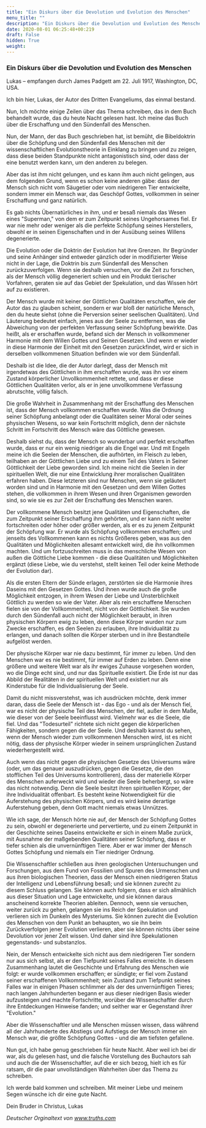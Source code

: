 ```yaml
---
title: "Ein Diskurs über die Devolution und Evolution des Menschen"
menu_title: ""
description: "Ein Diskurs über die Devolution und Evolution des Menschen"
date: 2020-08-01 06:25:48+00:219
draft: False
hidden: True
weight:
---
```

### Ein Diskurs über die Devolution und Evolution des Menschen

Lukas – empfangen durch James Padgett am 22. Juli 1917, Washington, DC, USA.

Ich bin hier, Lukas, der Autor des Dritten Evangeliums, das einmal bestand.

Nun, Ich möchte einige Zeilen über das Thema schreiben, das in dem Buch behandelt wurde, das du heute Nacht gelesen hast. Ich meine das Buch über die Erschaffung und den Sündenfall des Menschen.

Nun, der Mann, der das Buch geschrieben hat, ist bemüht, die Bibeldoktrin über die Schöpfung und den Sündenfall des Menschen mit der wissenschaftlichen Evolutionstheorie in Einklang zu bringen und zu zeigen, dass diese beiden Standpunkte nicht antagonistisch sind, oder dass der eine benutzt werden kann, um den anderen zu belegen.

Aber das ist ihm nicht gelungen, und es kann ihm auch nicht gelingen, aus dem folgenden Grund, wenn es schon keine anderen gäbe: dass der Mensch sich nicht vom Säugetier oder vom niedrigeren Tier entwickelte, sondern immer ein Mensch war, das Geschöpf Gottes, vollkommen in seiner Erschaffung und ganz natürlich.

Es gab nichts Übernatürliches in ihm, und er besaß niemals das Wesen eines "Superman," von dem er zum Zeitpunkt seines Ungehorsames fiel. Er war nie mehr oder weniger als die perfekte Schöpfung seines Herstellers, obwohl er in seinen Eigenschaften und in der Ausübung seines Willens degenerierte.

Die Evolution oder die Doktrin der Evolution hat ihre Grenzen. Ihr Begründer und seine Anhänger sind entweder gänzlich oder in modifizierter Weise nicht in der Lage, die Doktrin bis zum Sündenfall des Menschen zurückzuverfolgen. Wenn sie deshalb versuchen, vor die Zeit zu forschen, als der Mensch völlig degeneriert schien und ein Produkt tierischer Vorfahren, geraten sie auf das Gebiet der Spekulation, und das Wissen hört auf zu existieren.

Der Mensch wurde mit keiner der Göttlichen Qualitäten erschaffen, wie der Autor das zu glauben scheint, sondern er war bloß der natürliche Mensch, den du heute siehst (ohne die Perversion seiner seelischen Qualitäten). Und Läuterung bedeutet einfach, jenes aus der Seele zu entfernen, was die Abweichung von der perfekten Verfassung seiner Schöpfung bewirkte. Das heißt, als er erschaffen wurde, befand sich der Mensch in vollkommener Harmonie mit dem Willen Gottes und Seinen Gesetzen. Und wenn er wieder in diese Harmonie der Einheit mit den Gesetzen zurückfindet, wird er sich in derselben vollkommenen Situation befinden wie vor dem Sündenfall.

Deshalb ist die Idee, die der Autor darlegt, dass der Mensch mit irgendetwas des Göttlichen in ihm erschaffen wurde, was ihn vor einem Zustand körperlicher Unvollkommenheit rettete, und dass er diese Göttlichen Qualitäten verlor, als er in jene unvollkommene Verfassung abrutschte, völlig falsch.

Die große Wahrheit in Zusammenhang mit der Erschaffung des Menschen ist, dass der Mensch vollkommen erschaffen wurde. Was die Ordnung seiner Schöpfung anbelangt oder die Qualitäten seiner Moral oder seines physischen Wesens, so war kein Fortschritt möglich, denn der nächste Schritt im Fortschritt des Mensch wäre das Göttliche gewesen.

Deshalb siehst du, dass der Mensch so wunderbar und perfekt erschaffen wurde, dass er nur ein wenig niedriger als die Engel war. Und mit Engeln meine ich die Seelen der Menschen, die aufhörten, im Fleisch zu leben, teilhaben an der Göttlichen Liebe und zu einem Teil des Vaters in Seiner Göttlichkeit der Liebe geworden sind. Ich meine nicht die Seelen in der spirituellen Welt, die nur eine Entwicklung ihrer moralischen Qualitäten erfahren haben. Diese letzteren sind nur Menschen, wenn sie geläutert worden sind und in Harmonie mit den Gesetzen und dem Willen Gottes stehen, die vollkommen in ihrem Wesen und ihren Organismen geworden sind, so wie sie es zur Zeit der Erschaffung des Menschen waren.

Der vollkommene Mensch besitzt jene Qualitäten und Eigenschaften, die zum Zeitpunkt seiner Erschaffung ihm gehörten, und er kann nicht weiter fortschreiten oder höher oder größer werden, als er es zu jenem Zeitpunkt der Schöpfung war. Er wurde als Schöpfung vollkommen erschaffen; und jenseits des Vollkommenen kann es nichts Größeres geben, was aus den Qualitäten und Möglichkeiten allesamt entwickelt wird, die ihn vollkommen machten. Und um fortzuschreiten muss in das menschliche Wesen von außen die Göttliche Liebe kommen - die diese Qualitäten und Möglichkeiten ergänzt (diese Liebe, wie du verstehst, stellt keinen Teil oder keine Methode der Evolution dar).

Als die ersten Eltern der Sünde erlagen, zerstörten sie die Harmonie ihres Daseins mit den Gesetzen Gottes. Und ihnen wurde auch die große Möglichkeit entzogen, in ihrem Wesen der Liebe und Unsterblichkeit Göttlich zu werden so wie der Vater. Aber als rein erschaffene Menschen fielen sie von der Vollkommenheit, nicht von der Göttlichkeit. Sie wurden durch den Sündenfall auch nicht der Möglichkeit beraubt, in ihren physischen Körpern ewig zu leben, denn diese Körper wurden nur zum Zwecke erschaffen, es den Seelen zu erlauben, ihre Individualität zu erlangen, und danach sollten die Körper sterben und in ihre Bestandteile aufgelöst werden.

Der physische Körper war nie dazu bestimmt, für immer zu leben. Und den Menschen war es nie bestimmt, für immer auf Erden zu leben. Denn eine größere und weitere Welt war als ihr ewiges Zuhause vorgesehen worden, wo die Dinge echt sind, und nur das Spirituelle existiert. Die Erde ist nur das Abbild der Realitäten in der spirituellen Welt und existiert nur als Kinderstube für die Individualisierung der Seele.

Damit du nicht missverstehst, was ich ausdrücken möchte, denk immer daran, dass die Seele der Mensch ist - das Ego - und als der Mensch fiel, war es nicht der physische Teil des Menschen, der fiel, außer in dem Maße, wie dieser von der Seele beeinflusst wird. Vielmehr war es die Seele, die fiel. Und das "Todesurteil" richtete sich nicht gegen die körperlichen Fähigkeiten, sondern gegen die der Seele. Und deshalb kannst du sehen, wenn der Mensch wieder zum vollkommenen Menschen wird, ist es nicht nötig, dass der physische Körper wieder in seinem ursprünglichen Zustand wiederhergestellt wird.

Auch wenn das nicht gegen die physischen Gesetze des Universums wäre (oder, um das genauer auszudrücken, gegen die Gesetze, die den stofflichen Teil des Universums kontrollieren), dass der materielle Körper des Menschen auferweckt wird und wieder die Seele beherbergt, so wäre das nicht notwendig. Denn die Seele besitzt ihren spirituellen Körper, der ihre Individualität offenbart. Es besteht keine Notwendigkeit für die Auferstehung des physischen Körpers, und es wird keine derartige Auferstehung geben, denn Gott macht niemals etwas Unnützes.

Wie ich sage, der Mensch hörte nie auf, der Mensch der Schöpfung Gottes zu sein, obwohl er degenerierte und pervertierte, und zu einem Zeitpunkt in der Geschichte seines Daseins entwickelte er sich in einem Maße zurück, mit Ausnahme der maßgebenden Qualitäten seiner Schöpfung, dass er tiefer schien als die unvernünftigen Tiere. Aber er war immer der Mensch Gottes Schöpfung und niemals ein Tier niedriger Ordnung.

Die Wissenschaftler schließen aus ihren geologischen Untersuchungen und Forschungen, aus dem Fund von Fossilien und Spuren des Urmenschen und aus ihren biologischen Theorien, dass der Mensch einen niedrigeren Status der Intelligenz und Lebensführung besaß; und sie können zurecht zu diesem Schluss gelangen. Sie können auch folgern, dass er sich allmählich aus dieser Situation und Lage entwickelte, und sie können daraus anscheinend korrekte Theorien ableiten. Dennoch, wenn sie versuchen, weiter zurück zu gehen, gelangen sie ins Reich der Spekulation und verlieren sich im Dunkeln des Mysteriums. Sie können zurecht die Evolution des Menschen von dem Punkt an behaupten, wo sie ihn beim Zurückverfolgen jener Evolution verlieren, aber sie können nichts über seine Devolution vor jener Zeit wissen. Und daher sind ihre Spekulationen gegenstands- und substanzlos.

Nein, der Mensch entwickelte sich nicht aus dem niedrigeren Tier sondern nur aus sich selbst, als er den Tiefpunkt seines Falles erreichte. In diesem Zusammenhang lautet die Geschichte und Erfahrung des Menschen wie folgt: er wurde vollkommen erschaffen; er sündigte; er fiel vom Zustand seiner erschaffenen Vollkommenheit; sein Zustand zum Tiefpunkt seines Falles war in einigen Phasen schlimmer als der des unvernünftigen Tieres; nach langen Jahrhunderten begann er aus dieser niedrigen Basis wieder aufzusteigen und machte Fortschritte, worüber die Wissenschaftler durch ihre Entdeckungen Hinweise fanden; und seither war er Gegenstand ihrer "Evolution."

Aber die Wissenschaftler und alle Menschen müssen wissen, dass während all der Jahrhunderte des Abstiegs und Aufstiegs der Mensch immer ein Mensch war, die größte Schöpfung Gottes - und die am tiefsten gefallene.

Nun gut, ich habe genug geschrieben für heute Nacht. Aber weil ich bei dir war, als du gelesen hast, und die falsche Vorstellung des Buchautors sah und auch die der Wissenschaftler, auf die er sich bezog, hielt ich es für ratsam, dir die paar unvollständigen Wahrheiten über das Thema zu schreiben.

Ich werde bald kommen und schreiben. Mit meiner Liebe und meinem Segen wünsche ich dir eine gute Nacht.

Dein Bruder in Christus, Lukas

*Deutscher Orginaltext von www.truths.com*
